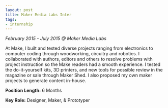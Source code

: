 ```yaml
---
layout: post
title: Maker Media Labs Inter
tags:
- internship
---
```


*February 2015 - July 2015 @ Maker Media Labs*

At Make, I built and tested diverse projects ranging from electronics to computer coding through woodworking, circuitry and robotics. I collaborated with authors, editors and others to resolve problems with project instruction so the Make readers had a smooth experience. I tested the do-it-yourself kits, 3D printers, and new tools for possible review in the magazine or sale through Maker Shed. I also proposed my own maker projects to generate content in-house.

**Position Length:** 6 Months

**Key Role:** Designer, Maker, & Prototyper

